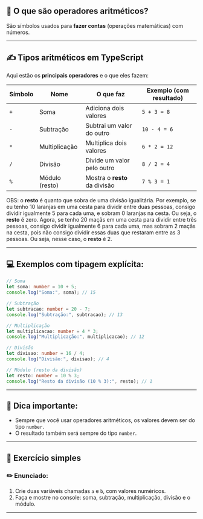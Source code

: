 ## 🧮 O que são operadores aritméticos?

São símbolos usados para **fazer contas** (operações matemáticas) com números.

---

## ✍️ Tipos aritméticos em TypeScript

Aqui estão os **principais operadores** e o que eles fazem:

| Símbolo | Nome           | O que faz                     | Exemplo (com resultado) |
| ------- | -------------- | ----------------------------- | ----------------------- |
| `+`     | Soma           | Adiciona dois valores         | `5 + 3 = 8`             |
| `-`     | Subtração      | Subtrai um valor do outro     | `10 - 4 = 6`            |
| `*`     | Multiplicação  | Multiplica dois valores       | `6 * 2 = 12`            |
| `/`     | Divisão        | Divide um valor pelo outro    | `8 / 2 = 4`             |
| `%`     | Módulo (resto) | Mostra o **resto** da divisão | `7 % 3 = 1`             |


OBS: o **resto** é quanto que sobra de uma divisão igualitária.
Por exemplo, se eu tenho 10 laranjas em uma cesta para dividir entre duas pessoas, consigo dividir igualmente 5 para cada uma, e sobram 0 laranjas na cesta. Ou seja, o **resto** é zero.
Agora, se tenho 20 maçãs em uma cesta para dividir entre três pessoas, consigo dividir igualmente 6 para cada uma, mas sobram 2 maçãs na cesta, pois não consigo dividir essas duas que restaram entre as 3 pessoas. Ou seja, nesse caso, o **resto** é 2.

---

## 💻 Exemplos com tipagem explícita:

```ts
// Soma
let soma: number = 10 + 5;
console.log("Soma:", soma); // 15

// Subtração
let subtracao: number = 20 - 7;
console.log("Subtração:", subtracao); // 13

// Multiplicação
let multiplicacao: number = 4 * 3;
console.log("Multiplicação:", multiplicacao); // 12

// Divisão
let divisao: number = 16 / 4;
console.log("Divisão:", divisao); // 4

// Módulo (resto da divisão)
let resto: number = 10 % 3;
console.log("Resto da divisão (10 % 3):", resto); // 1
```

---

## 🧠 Dica importante:

* Sempre que você usar operadores aritméticos, os valores devem ser do tipo `number`.
* O resultado também será sempre do tipo `number`.

---

## 🧪 Exercício simples

### ✏️ Enunciado:

1. Crie duas variáveis chamadas `a` e `b`, com valores numéricos.
2. Faça e mostre no console: soma, subtração, multiplicação, divisão e o módulo.

---



